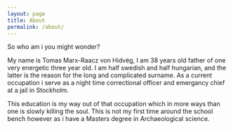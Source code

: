 ```yaml
---
layout: page
title: About
permalink: /about/
---
```


So who am i you might wonder?

My name is Tomas Marx-Raacz von Hidvég, I am 38 years old father of one very energetic three year old.
I am half swedish and half hungarian, and the latter is the reason for the long and complicated surname.
As a current occupation i serve as a night time correctional officer and emergancy chief at a jail in Stockholm.

This education is my way out of that occupation which in more ways than one is slowly killing the soul.
This is not my first time around the school bench however as i have a Masters degree in Archaeological science.


